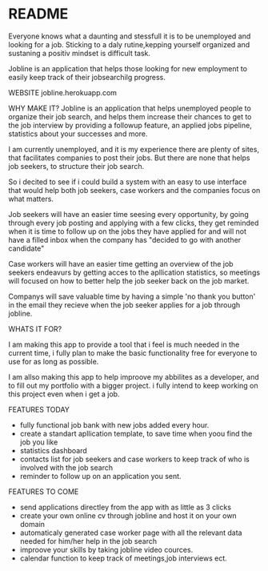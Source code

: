 # README

Everyone knows what a daunting and stessfull it is to be unemployed and looking for a job. Sticking to a daly rutine,kepping yourself organized and sustaning a positiv mindset is difficult task. 

Jobline is an application that helps those looking for new employment to easily keep track of their jobsearchilg progress. 

WEBSITE
jobline.herokuapp.com

WHY MAKE IT?
Jobline is an application that helps unemployed people to organize their job search, and helps them increase their chances to get to the job interview by providing a followup feature, an applied jobs pipeline, statistics about your successes and more.

I am currently unemployed, and it is my experience there are plenty of sites, that facilitates companies to post their jobs. But there are none that helps job seekers, to structure their job search. 

So i decited to see if i could build a system with an easy to use interface that would help both job seekers, case workers and the companies focus on what matters.

Job seekers will have an easier time seesing every opportunity, by going through every job posting and applying with a few clicks, they get reminded when it is time to follow up on the jobs they have applied for and will not have a filled inbox when the company has "decided to go with another candidate"

Case workers will have an easier time getting an overview of the job seekers endeavurs by getting acces to the apllication statistics, so meetings will focused on how to better help the job seeker back on the job market. 

Companys will save valuable time by having a simple 'no thank you button' in the email they recieve when the job seeker applies for a job through jobline.


WHATS IT FOR?

I am making this app to provide a tool that i feel is much needed in the current time, i fully plan to make the basic functionality free for everyone to use for as long as possible.

I am allso making this app to help improove my abbilites as a developer, and to fill out my portfolio with a bigger project. i fully intend to keep working on this project even when i get a job.

FEATURES TODAY

- fully functional job bank with new jobs added every hour.
- create a standart apllication template, to save time when yoou find the job you like
- statistics dashboard
- contacts list for job seekers and case workers to keep track of who is involved with the job search
- reminder to follow up on an application you sent.

FEATURES TO COME

- send applications directley from the app with as little as 3 clicks
- create your own online cv through jobline and host it on your own domain
- automaticaly generated case worker page with all the relevant data needed for him/her help in the job search
- improove your skills by taking jobline video cources.
- calendar function to keep track of meetings,job interviews ect.


